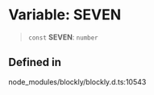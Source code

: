 # Variable: SEVEN

> `const` **SEVEN**: `number`

## Defined in

node_modules/blockly/blockly.d.ts:10543
